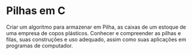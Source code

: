 # Pilhas em C
Criar um algoritmo para armazenar em Pilha, as caixas de um estoque de uma empresa de copos
plásticos.
Conhecer e compreender as pilhas e filas, suas construções e uso adequado, assim como suas aplicações em programas de computador.
